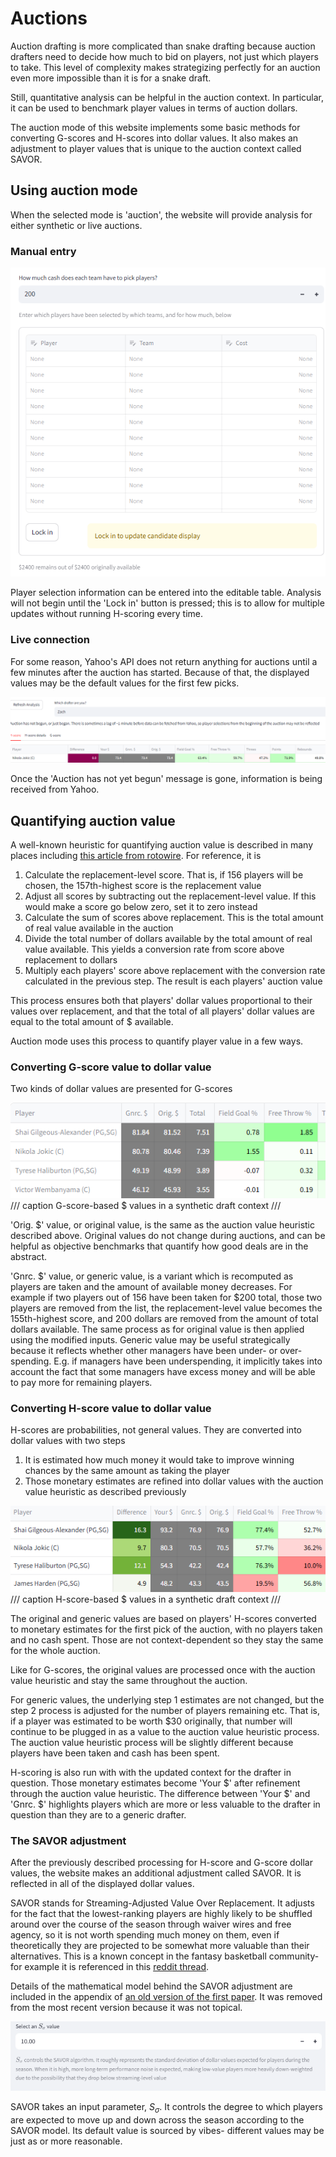 # Auctions 

Auction drafting is more complicated than snake drafting because auction drafters need to decide how much to bid on players, not just which players to take. This level of complexity makes strategizing perfectly for an auction even more impossible than it is for a snake draft. 

Still, quantitative analysis can be helpful in the auction context. In particular, it can be used to benchmark player values in terms of auction dollars. 

The auction mode of this website implements some basic methods for converting G-scores and H-scores into dollar values. It also makes an adjustment to player values that is unique to the auction context called SAVOR.

## Using auction mode 

When the selected mode is 'auction', the website will provide analysis for either synthetic or live auctions. 

### Manual entry 

![](img/mauction.png)

Player selection information can be entered into the editable table. Analysis will not begin until the 'Lock in' button is pressed; this is to allow for multiple updates without running H-scoring every time. 

### Live connection 

For some reason, Yahoo's API does not return anything for auctions until a few minutes after the auction has started. Because of that, the displayed values may be the default values for the first few picks. 

![](img/notbegun.png)

Once the 'Auction has not yet begun' message is gone, information is being received from Yahoo. 

## Quantifying auction value

A well-known heuristic for quantifying auction value is described in many places including [this article from rotowire](https://www.rotowire.com/basketball/article/nba-auction-strategy-part-2-21393). For reference, it is

1. Calculate the replacement-level score. That is, if 156 players will be chosen, the 157th-highest score is the replacement value
2. Adjust all scores by subtracting out the replacement-level value. If this would make a score go below zero, set it to zero instead
3. Calculate the sum of scores above replacement. This is the total amount of real value available in the auction
4. Divide the total number of dollars available by the total amount of real value available. This yields a conversion rate from score above replacement to dollars
5. Multiply each players' score above replacement with the conversion rate calculated in the previous step. The result is each players' auction value

This process ensures both that players' dollar values proportional to their values over replacement, and that the total of all players' dollar values are equal to the total amount of $ available. 

Auction mode uses this process to quantify player value in a few ways.

### Converting G-score value to dollar value 

Two kinds of dollar values are presented for G-scores

![](img/gdollars.png)
/// caption
G-score-based $ values in a synthetic draft context
///

'Orig. $' value, or original value, is the same as the auction value heuristic described above. Original values do not change during auctions, and can be helpful as objective benchmarks that quantify how good deals are in the abstract. 

'Gnrc. $' value, or generic value, is a variant which is recomputed as players are taken and the amount of available money decreases. For example if two players out of 156 have been taken for $200 total, those two players are removed from the list, the replacement-level value becomes the 155th-highest score, and 200 dollars are removed from the amount of total dollars available. The same process as for original value is then applied using the modified inputs. Generic value may be useful strategically because it reflects whether other managers have been under- or over-spending. E.g. if managers have been underspending, it implicitly takes into account the fact that some managers have excess money and will be able to pay more for remaining players. 

### Converting H-score value to dollar value 

H-scores are probabilities, not general values. They are converted into dollar values with two steps

1. It is estimated how much money it would take to improve winning chances by the same amount as taking the player
2. Those monetary estimates are refined into dollar values with the auction value heuristic as described previously

![alt text](img/hdollars.png)
/// caption
H-score-based $ values in a synthetic draft context
///

The original and generic values are based on players' H-scores converted to monetary estimates for the first pick of the auction, with no players taken and no cash spent. Those are not context-dependent so they stay the same for the whole auction. 

Like for G-scores, the original values are processed once with the auction value heuristic and stay the same throughout the auction. 

For generic values, the underlying step 1 estimates are not changed, but the step 2 process is adjusted for the number of players remaining etc. That is, if a player was estimated to be worth $30 originally, that number will continue to be plugged in as a value to the auction value heuristic process. The auction value heuristic process will be slightly different because players have been taken and cash has been spent. 

H-scoring is also run with with the updated context for the drafter in question. Those monetary estimates become 'Your $' after refinement through the auction value heuristic. The difference between 'Your $' and 'Gnrc. $' highlights players which are more or less valuable to the drafter in question than they are to a generic drafter. 

### The SAVOR adjustment 

After the previously described processing for H-score and G-score dollar values, the website makes an additional adjustment called SAVOR. It is reflected in all of the displayed dollar values. 

SAVOR stands for Streaming-Adjusted Value Over Replacement. It adjusts for the fact that the lowest-ranking players are highly likely to be shuffled around over the course of the season through waiver wires and free agency, so it is not worth spending much money on them, even if theoretically they are projected to be somewhat more valuable than their alternatives. This is a known concept in the fantasy basketball community- for example it is referenced in this [reddit thread](https://www.reddit.com/r/fantasybball/comments/16se6gt/auction_draft_observationsdata/).

Details of the mathematical model behind the SAVOR adjustment are included in the appendix of [an old version of the first paper](https://arxiv.org/abs/2307.02188v4). It was removed from the most recent version because it was not topical. 

![alt text](img/savorinput.png)

SAVOR takes an input parameter, $S_{\sigma}$. It controls the degree to which players are expected to move up and down across the season according to the SAVOR model. Its default value is sourced by vibes- different values may be just as or more reasonable. 

